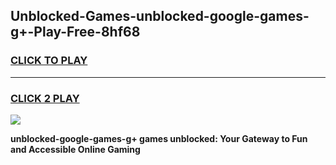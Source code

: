 
## Unblocked-Games-unblocked-google-games-g+-Play-Free-8hf68
<h3>
<a href="https://premium76.site?title=unblocked-google-games-g+&ref=10A">CLICK TO PLAY</a></h3>
<hr>

<h3>
<a href="https://premium76.site?title=unblocked-google-games-g+&ref=10A">CLICK 2 PLAY</a>
  
</h3>

<a href="https://premium76.site?title=unblocked-google-games-g+&ref=10A"><img src="https://clearcache.store/games.png"></a>


**unblocked-google-games-g+ games unblocked: Your Gateway to Fun and Accessible Online Gaming**
